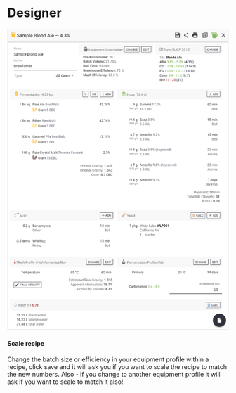 # Designer

![Easy layout for creating your recipe](../.gitbook/assets/image%20%2815%29.png)

####  Scale recipe

Change the batch size or efficiency in your equipment profile within a recipe, click save and it will ask you if you want to scale the recipe to match the new numbers. Also - if you change to another equipment profile it will ask if you want to scale to match it also!

